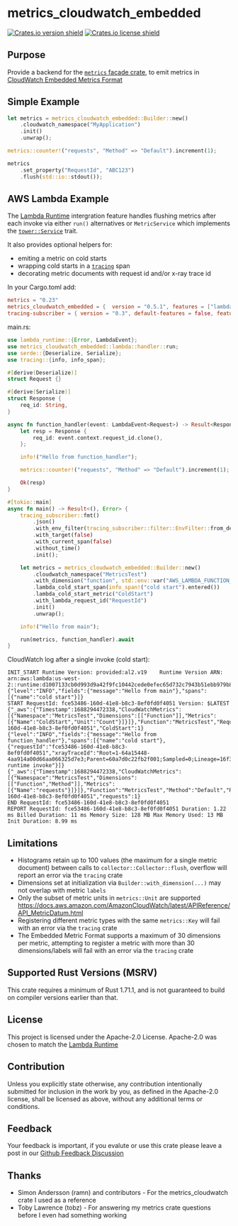 metrics_cloudwatch_embedded
===========================
[![Crates.io version shield](https://img.shields.io/crates/v/metrics_cloudwatch_embedded.svg)](https://crates.io/crates/metrics_cloudwatch_embedded)
[![Crates.io license shield](https://img.shields.io/crates/l/metrics_cloudwatch_embedded.svg)](https://crates.io/crates/metrics_cloudwatch_embedded)

Purpose
-------

Provide a backend for the [`metrics` facade crate](https://crates.io/crates/metrics), 
to emit metrics in [CloudWatch Embedded Metrics Format](https://docs.aws.amazon.com/AmazonCloudWatch/latest/monitoring/CloudWatch_Embedded_Metric_Format_Specification.html)

Simple Example
--------------

```rust
let metrics = metrics_cloudwatch_embedded::Builder::new()
    .cloudwatch_namespace("MyApplication")
    .init()
    .unwrap();

metrics::counter!("requests", "Method" => "Default").increment(1);

metrics
    .set_property("RequestId", "ABC123")
    .flush(std::io::stdout());
```

AWS Lambda Example
------------------
The [Lambda Runtime](https://crates.io/crates/lambda-runtime) intergration feature handles flushing metrics 
after each invoke via either `run()` alternatives or `MetricService` which implements the 
[`tower::Service`](https://crates.io/crates/tower) trait.  

It also provides optional helpers for:
* emiting a metric on cold starts
* wrapping cold starts in a [`tracing`](https://crates.io/crates/tracing) span
* decorating metric documents with request id and/or x-ray trace id

In your Cargo.toml add:
```toml
metrics = "0.23"
metrics_cloudwatch_embedded = {  version = "0.5.1", features = ["lambda"] }
tracing-subscriber = { version = "0.3", default-features = false, features = ["fmt", "env-filter", "json"] }
```

main.rs:
```rust
use lambda_runtime::{Error, LambdaEvent};
use metrics_cloudwatch_embedded::lambda::handler::run;
use serde::{Deserialize, Serialize};
use tracing::{info, info_span};

#[derive(Deserialize)]
struct Request {}

#[derive(Serialize)]
struct Response {
    req_id: String,
}

async fn function_handler(event: LambdaEvent<Request>) -> Result<Response, Error> {
    let resp = Response {
        req_id: event.context.request_id.clone(),
    };

    info!("Hello from function_handler");

    metrics::counter!("requests", "Method" => "Default").increment(1);

    Ok(resp)
}

#[tokio::main]
async fn main() -> Result<(), Error> {
    tracing_subscriber::fmt()
        .json()
        .with_env_filter(tracing_subscriber::filter::EnvFilter::from_default_env())
        .with_target(false)
        .with_current_span(false)
        .without_time()
        .init();

    let metrics = metrics_cloudwatch_embedded::Builder::new()
        .cloudwatch_namespace("MetricsTest")
        .with_dimension("function", std::env::var("AWS_LAMBDA_FUNCTION_NAME").unwrap())
        .lambda_cold_start_span(info_span!("cold start").entered())
        .lambda_cold_start_metric("ColdStart")
        .with_lambda_request_id("RequestId")
        .init()
        .unwrap();

    info!("Hello from main");

    run(metrics, function_handler).await
}
```
CloudWatch log after a single invoke (cold start):
```plaintext
INIT_START Runtime Version: provided:al2.v19	Runtime Version ARN: arn:aws:lambda:us-west-2::runtime:d1007133cb0d993d9a42f9fc10442cede0efec65d732c7943b51ebb979b8f3f8
{"level":"INFO","fields":{"message":"Hello from main"},"spans":[{"name":"cold start"}]}
START RequestId: fce53486-160d-41e8-b8c3-8ef0fd0f4051 Version: $LATEST
{"_aws":{"Timestamp":1688294472338,"CloudWatchMetrics":[{"Namespace":"MetricsTest","Dimensions":[["Function"]],"Metrics":[{"Name":"ColdStart","Unit":"Count"}]}]},"Function":"MetricsTest","RequestId":"fce53486-160d-41e8-b8c3-8ef0fd0f4051","ColdStart":1}
{"level":"INFO","fields":{"message":"Hello from function_handler"},"spans":[{"name":"cold start"},{"requestId":"fce53486-160d-41e8-b8c3-8ef0fd0f4051","xrayTraceId":"Root=1-64a15448-4aa914a00d66aa066325d7e3;Parent=60a7d0c22fb2f001;Sampled=0;Lineage=16f3a795:0","name":"Lambda runtime invoke"}]}
{"_aws":{"Timestamp":1688294472338,"CloudWatchMetrics":[{"Namespace":"MetricsTest","Dimensions":[["Function","Method"]],"Metrics":[{"Name":"requests"}]}]},"Function":"MetricsTest","Method":"Default","RequestId":"fce53486-160d-41e8-b8c3-8ef0fd0f4051","requests":1}
END RequestId: fce53486-160d-41e8-b8c3-8ef0fd0f4051
REPORT RequestId: fce53486-160d-41e8-b8c3-8ef0fd0f4051 Duration: 1.22 ms Billed Duration: 11 ms Memory Size: 128 MB Max Memory Used: 13 MB Init Duration: 8.99 ms
```

Limitations
-----------
* Histograms retain up to 100 values (the maximum for a single metric document) between calls to
`collector::Collector::flush`, overflow will report an error via the `tracing` crate
* Dimensions set at initialization via `Builder::with_dimension(...)`
may not overlap with metric `labels`
* Only the subset of metric units in `metrics::Unit` are supported
<https://docs.aws.amazon.com/AmazonCloudWatch/latest/APIReference/API_MetricDatum.html>
* Registering different metric types with the same `metrics::Key` will fail with an error via the `tracing` crate
* The Embedded Metric Format supports a maximum of 30 dimensions per metric, attempting to register a metric with
more than 30 dimensions/labels will fail with an error via the `tracing` crate

Supported Rust Versions (MSRV)
------------------------------

This crate requires a minimum of Rust 1.71.1, and is not guaranteed to build on compiler versions earlier than that.

License
-------

This project is licensed under the Apache-2.0 License.  Apache-2.0 was chosen to match the [Lambda Runtime](https://crates.io/crates/lambda-runtime)

Contribution
------------

Unless you explicitly state otherwise, any contribution intentionally submitted
for inclusion in the work by you, as defined in the Apache-2.0 license, shall be
licensed as above, without any additional terms or conditions.

Feedback
--------

Your feedback is important, if you evalute or use this crate please leave a post in our 
[Github Feedback Discussion](https://github.com/BMorinDrifter/metrics-cloudwatch-embedded/discussions/categories/feeback)

Thanks
------
* Simon Andersson (ramn) and contributors - For the metrics_cloudwatch crate I used as a reference
* Toby Lawrence (tobz) - For answering my metrics crate questions before I even had something working
